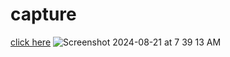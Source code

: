 # capture
[click here](https://abhishekbestha.github.io/capture/)
![Screenshot 2024-08-21 at 7 39 13 AM](https://github.com/user-attachments/assets/2ab9cea2-0a09-47c3-b328-807b42607485)
